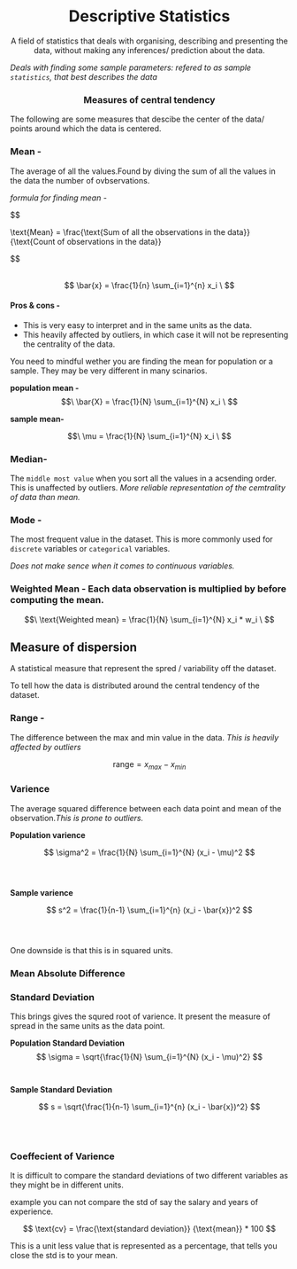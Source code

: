 <h1 align = "center">Descriptive Statistics</h1>


<p  align = "center"> A field of statistics that deals with  organising, describing and presenting the data, without making any inferences/ prediction about the data.</p>

  *Deals with finding some sample parameters: refered to as sample `statistics`, that best describes the data*
<h3 align = "center">Measures of central tendency</h3>

The following are some measures that descibe the center of the data/ points around which the data is centered.


###  **Mean** - 
The average of all the values.Found by  diving the sum of all the values in the data the number of ovbservations. 


*formula for finding mean -*

$$

\text{Mean} = \frac{\text{Sum of all the observations in the data}}{\text{Count of observations in the data}}

$$
<br>
<br>

$$
\bar{x} = \frac{1}{n} \sum_{i=1}^{n} x_i
\
$$



#### **Pros & cons** - 
*  This is very easy to interpret and in the same units as the data. 
*  This heavily affected by  outliers, in which case it  will not be representing the centrality of the data. 


You need to mindful wether you are finding the mean for population or a sample. They may be very different in many scinarios. 

**population mean -**
$$\
\bar{X} = \frac{1}{N} \sum_{i=1}^{N} x_i
\
$$

**sample mean-**

$$\
\mu = \frac{1}{N} \sum_{i=1}^{N} x_i
\
$$


### **Median-**
The `middle most value` when you sort all the values in a acsending order. This is unaffected by outliers. *More reliable representation of the cemtrality of data than mean.*

### **Mode** - 
The most frequent value in the  dataset. This is more commonly used for `discrete` variables or `categorical` variables.

*Does not make sence when it comes to continuous variables.*


### **Weighted Mean** - Each data observation is multiplied by  before computing the mean. 

$$\
\text{Weighted mean} = \frac{1}{N} \sum_{i=1}^{N} x_i * w_i
\
$$



<h2><b>Measure of dispersion</b></h2>

A statistical measure that represent the spred / variability off the dataset. 

To tell how the data is distributed around the central tendency of the dataset. 

### **Range** -
The difference between the max and min value in the data. *This is heavily affected by outliers* 

$$
 \text{range} = x_{max} - x_{min} 
$$


### **Varience**
The average squared difference between each  data point and mean of the observation.*This is prone to outliers.*

**Population varience**

$$
\sigma^2 = \frac{1}{N} \sum_{i=1}^{N} (x_i - \mu)^2
$$
<br>
<br>

**Sample varience**

$$
s^2 = \frac{1}{n-1} \sum_{i=1}^{n} (x_i - \bar{x})^2
$$
<br>
<br>


One downside is that this is in squared units.

### **Mean Absolute Difference**


### **Standard Deviation**
This brings gives the squred root of varience. It present the measure of spread in the same units as the data point. 


**Population Standard Deviation**
$$
\sigma = \sqrt{\frac{1}{N} \sum_{i=1}^{N} (x_i - \mu)^2}
$$
<br>
<br>
**Sample Standard Deviation**
<br>

$$
s = \sqrt{\frac{1}{n-1} \sum_{i=1}^{n} (x_i - \bar{x})^2}
$$

<br>
<br>

### **Coeffecient of  Varience**
It is difficult to compare the standard deviations of two different variables as they  might be in different units.


example you can not compare the std of say the salary and years of experience. 


$$
 \text{cv} = \frac{\text{standard deviation}} {\text{mean}} * 100 
$$


This is a unit less value that is represented as a percentage, that tells  you close the  std is to your mean.

 















